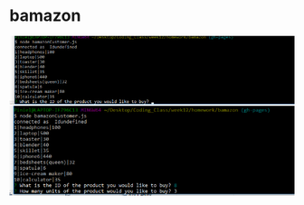# bamazon
![alt tag](https://raw.githubusercontent.com/ptberhane/bamazon/gh-pages/assets/intialprompt.png)
![alt tag](https://raw.githubusercontent.com/ptberhane/bamazon/gh-pages/assets/prompt2.png)
